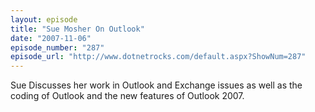 ```yaml
---
layout: episode
title: "Sue Mosher On Outlook"
date: "2007-11-06"
episode_number: "287"
episode_url: "http://www.dotnetrocks.com/default.aspx?ShowNum=287"
---
```


Sue Discusses her work in Outlook and Exchange issues as well as the coding of Outlook and the new features of Outlook 2007.
